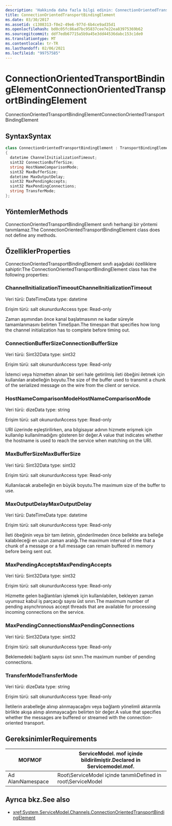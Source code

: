 ```yaml
---
description: 'Hakkında daha fazla bilgi edinin: ConnectionOrientedTransportBindingElement'
title: ConnectionOrientedTransportBindingElement
ms.date: 03/30/2017
ms.assetid: c1308313-f0e2-49e6-977d-6b4ce9ad35d1
ms.openlocfilehash: bd0c05fc86ad7bc95837cee7e22ea83975369b62
ms.sourcegitcommit: ddf7edb67715a5b9a45e3dd44536dabc153c1de0
ms.translationtype: MT
ms.contentlocale: tr-TR
ms.lasthandoff: 02/06/2021
ms.locfileid: "99757585"
---
```

# <a name="connectionorientedtransportbindingelement"></a><span data-ttu-id="bc0d8-103">ConnectionOrientedTransportBindingElement</span><span class="sxs-lookup"><span data-stu-id="bc0d8-103">ConnectionOrientedTransportBindingElement</span></span>

<span data-ttu-id="bc0d8-104">ConnectionOrientedTransportBindingElement</span><span class="sxs-lookup"><span data-stu-id="bc0d8-104">ConnectionOrientedTransportBindingElement</span></span>  
  
## <a name="syntax"></a><span data-ttu-id="bc0d8-105">Syntax</span><span class="sxs-lookup"><span data-stu-id="bc0d8-105">Syntax</span></span>  
  
```csharp
class ConnectionOrientedTransportBindingElement : TransportBindingElement  
{  
  datetime ChannelInitializationTimeout;  
  sint32 ConnectionBufferSize;  
  string HostNameComparisonMode;  
  sint32 MaxBufferSize;  
  datetime MaxOutputDelay;  
  sint32 MaxPendingAccepts;  
  sint32 MaxPendingConnections;  
  string TransferMode;  
};  
```  
  
## <a name="methods"></a><span data-ttu-id="bc0d8-106">Yöntemler</span><span class="sxs-lookup"><span data-stu-id="bc0d8-106">Methods</span></span>  

 <span data-ttu-id="bc0d8-107">ConnectionOrientedTransportBindingElement sınıfı herhangi bir yöntemi tanımlamaz.</span><span class="sxs-lookup"><span data-stu-id="bc0d8-107">The ConnectionOrientedTransportBindingElement class does not define any methods.</span></span>  
  
## <a name="properties"></a><span data-ttu-id="bc0d8-108">Özellikler</span><span class="sxs-lookup"><span data-stu-id="bc0d8-108">Properties</span></span>  

 <span data-ttu-id="bc0d8-109">ConnectionOrientedTransportBindingElement sınıfı aşağıdaki özelliklere sahiptir:</span><span class="sxs-lookup"><span data-stu-id="bc0d8-109">The ConnectionOrientedTransportBindingElement class has the following properties:</span></span>  
  
### <a name="channelinitializationtimeout"></a><span data-ttu-id="bc0d8-110">ChannelInitializationTimeout</span><span class="sxs-lookup"><span data-stu-id="bc0d8-110">ChannelInitializationTimeout</span></span>  

 <span data-ttu-id="bc0d8-111">Veri türü: DateTime</span><span class="sxs-lookup"><span data-stu-id="bc0d8-111">Data type: datetime</span></span>  
  
 <span data-ttu-id="bc0d8-112">Erişim türü: salt okunurdur</span><span class="sxs-lookup"><span data-stu-id="bc0d8-112">Access type: Read-only</span></span>  
  
 <span data-ttu-id="bc0d8-113">Zaman aşımından önce kanal başlatmasının ne kadar süreyle tamamlanmasını belirten TimeSpan.</span><span class="sxs-lookup"><span data-stu-id="bc0d8-113">The timespan that specifies how long the channel initialization has to complete before timing out.</span></span>  
  
### <a name="connectionbuffersize"></a><span data-ttu-id="bc0d8-114">ConnectionBufferSize</span><span class="sxs-lookup"><span data-stu-id="bc0d8-114">ConnectionBufferSize</span></span>  

 <span data-ttu-id="bc0d8-115">Veri türü: Sint32</span><span class="sxs-lookup"><span data-stu-id="bc0d8-115">Data type: sint32</span></span>  
  
 <span data-ttu-id="bc0d8-116">Erişim türü: salt okunurdur</span><span class="sxs-lookup"><span data-stu-id="bc0d8-116">Access type: Read-only</span></span>  
  
 <span data-ttu-id="bc0d8-117">İstemci veya hizmetten alınan bir seri hale getirilmiş ileti öbeğini iletmek için kullanılan arabelleğin boyutu.</span><span class="sxs-lookup"><span data-stu-id="bc0d8-117">The size of the buffer used to transmit a chunk of the serialized message on the wire from the client or service.</span></span>  
  
### <a name="hostnamecomparisonmode"></a><span data-ttu-id="bc0d8-118">HostNameComparisonMode</span><span class="sxs-lookup"><span data-stu-id="bc0d8-118">HostNameComparisonMode</span></span>  

 <span data-ttu-id="bc0d8-119">Veri türü: dize</span><span class="sxs-lookup"><span data-stu-id="bc0d8-119">Data type: string</span></span>  
  
 <span data-ttu-id="bc0d8-120">Erişim türü: salt okunurdur</span><span class="sxs-lookup"><span data-stu-id="bc0d8-120">Access type: Read-only</span></span>  
  
 <span data-ttu-id="bc0d8-121">URI üzerinde eşleştirilirken, ana bilgisayar adının hizmete erişmek için kullanılıp kullanılmadığını gösteren bir değer.</span><span class="sxs-lookup"><span data-stu-id="bc0d8-121">A value that indicates whether the hostname is used to reach the service when matching on the URI.</span></span>  
  
### <a name="maxbuffersize"></a><span data-ttu-id="bc0d8-122">MaxBufferSize</span><span class="sxs-lookup"><span data-stu-id="bc0d8-122">MaxBufferSize</span></span>  

 <span data-ttu-id="bc0d8-123">Veri türü: Sint32</span><span class="sxs-lookup"><span data-stu-id="bc0d8-123">Data type: sint32</span></span>  
  
 <span data-ttu-id="bc0d8-124">Erişim türü: salt okunurdur</span><span class="sxs-lookup"><span data-stu-id="bc0d8-124">Access type: Read-only</span></span>  
  
 <span data-ttu-id="bc0d8-125">Kullanılacak arabelleğin en büyük boyutu.</span><span class="sxs-lookup"><span data-stu-id="bc0d8-125">The maximum size of the buffer to use.</span></span>  
  
### <a name="maxoutputdelay"></a><span data-ttu-id="bc0d8-126">MaxOutputDelay</span><span class="sxs-lookup"><span data-stu-id="bc0d8-126">MaxOutputDelay</span></span>  

 <span data-ttu-id="bc0d8-127">Veri türü: DateTime</span><span class="sxs-lookup"><span data-stu-id="bc0d8-127">Data type: datetime</span></span>  
  
 <span data-ttu-id="bc0d8-128">Erişim türü: salt okunurdur</span><span class="sxs-lookup"><span data-stu-id="bc0d8-128">Access type: Read-only</span></span>  
  
 <span data-ttu-id="bc0d8-129">İleti öbeğinin veya bir tam iletinin, gönderilmeden önce bellekte ara belleğe kalabileceği en uzun zaman aralığı.</span><span class="sxs-lookup"><span data-stu-id="bc0d8-129">The maximum interval of time that a chunk of a message or a full message can remain buffered in memory before being sent out.</span></span>  
  
### <a name="maxpendingaccepts"></a><span data-ttu-id="bc0d8-130">MaxPendingAccepts</span><span class="sxs-lookup"><span data-stu-id="bc0d8-130">MaxPendingAccepts</span></span>  

 <span data-ttu-id="bc0d8-131">Veri türü: Sint32</span><span class="sxs-lookup"><span data-stu-id="bc0d8-131">Data type: sint32</span></span>  
  
 <span data-ttu-id="bc0d8-132">Erişim türü: salt okunurdur</span><span class="sxs-lookup"><span data-stu-id="bc0d8-132">Access type: Read-only</span></span>  
  
 <span data-ttu-id="bc0d8-133">Hizmette gelen bağlantıları işlemek için kullanılabilen, bekleyen zaman uyumsuz kabul iş parçacığı sayısı üst sınırı.</span><span class="sxs-lookup"><span data-stu-id="bc0d8-133">The maximum number of pending asynchronous accept threads that are available for processing incoming connections on the service.</span></span>  
  
### <a name="maxpendingconnections"></a><span data-ttu-id="bc0d8-134">MaxPendingConnections</span><span class="sxs-lookup"><span data-stu-id="bc0d8-134">MaxPendingConnections</span></span>  

 <span data-ttu-id="bc0d8-135">Veri türü: Sint32</span><span class="sxs-lookup"><span data-stu-id="bc0d8-135">Data type: sint32</span></span>  
  
 <span data-ttu-id="bc0d8-136">Erişim türü: salt okunurdur</span><span class="sxs-lookup"><span data-stu-id="bc0d8-136">Access type: Read-only</span></span>  
  
 <span data-ttu-id="bc0d8-137">Beklemedeki bağlantı sayısı üst sınırı.</span><span class="sxs-lookup"><span data-stu-id="bc0d8-137">The maximum number of pending connections.</span></span>  
  
### <a name="transfermode"></a><span data-ttu-id="bc0d8-138">TransferMode</span><span class="sxs-lookup"><span data-stu-id="bc0d8-138">TransferMode</span></span>  

 <span data-ttu-id="bc0d8-139">Veri türü: dize</span><span class="sxs-lookup"><span data-stu-id="bc0d8-139">Data type: string</span></span>  
  
 <span data-ttu-id="bc0d8-140">Erişim türü: salt okunurdur</span><span class="sxs-lookup"><span data-stu-id="bc0d8-140">Access type: Read-only</span></span>  
  
 <span data-ttu-id="bc0d8-141">İletilerin arabelleğe alınıp alınmayacağını veya bağlantı yönelimli aktarımla birlikte akışa alınıp alınmayacağını belirten bir değer.</span><span class="sxs-lookup"><span data-stu-id="bc0d8-141">A value that specifies whether the messages are buffered or streamed with the connection-oriented transport.</span></span>  
  
## <a name="requirements"></a><span data-ttu-id="bc0d8-142">Gereksinimler</span><span class="sxs-lookup"><span data-stu-id="bc0d8-142">Requirements</span></span>  
  
|<span data-ttu-id="bc0d8-143">MOF</span><span class="sxs-lookup"><span data-stu-id="bc0d8-143">MOF</span></span>|<span data-ttu-id="bc0d8-144">ServiceModel. mof içinde bildirilmiştir.</span><span class="sxs-lookup"><span data-stu-id="bc0d8-144">Declared in Servicemodel.mof.</span></span>|  
|---------|-----------------------------------|  
|<span data-ttu-id="bc0d8-145">Ad Alanı</span><span class="sxs-lookup"><span data-stu-id="bc0d8-145">Namespace</span></span>|<span data-ttu-id="bc0d8-146">Root\ServiceModel içinde tanımlı</span><span class="sxs-lookup"><span data-stu-id="bc0d8-146">Defined in root\ServiceModel</span></span>|  
  
## <a name="see-also"></a><span data-ttu-id="bc0d8-147">Ayrıca bkz.</span><span class="sxs-lookup"><span data-stu-id="bc0d8-147">See also</span></span>

- <xref:System.ServiceModel.Channels.ConnectionOrientedTransportBindingElement>
